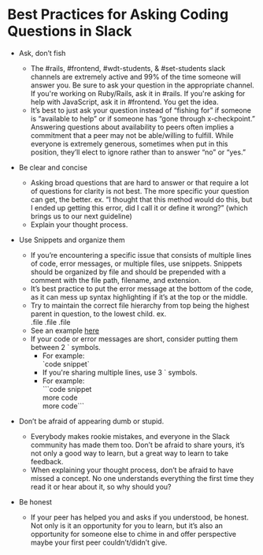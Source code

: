 # Best Practices for Asking Coding Questions in Slack

* Ask, don’t fish
	* The #rails, #frontend, #wdt-students, & #set-students slack channels are extremely active and 99% of the time someone will answer you. Be sure to ask your question in the appropriate channel. If you're working on Ruby/Rails, ask it in #rails. If you're asking for help with JavaScript, ask it in #frontend. You get the idea.
	* It’s best to just ask your question instead of “fishing for” if someone is “available to help” or if someone has “gone through x-checkpoint.” Answering questions about availability to peers often implies a commitment that a peer may not be able/willing to fulfill. While everyone is extremely generous, sometimes when put in this position, they’ll elect to ignore rather than to answer “no” or “yes.”

* Be clear and concise
	* Asking broad questions that are hard to answer or that require a lot of questions for clarity is not best. The more specific your question can get, the better. ex. “I thought that this method would do this, but I ended up getting this error, did I call it or define it wrong?” (which brings us to our next guideline)
	* Explain your thought process.

* Use Snippets and organize them
	* If you’re encountering a specific issue that consists of multiple lines of code, error messages, or multiple files, use snippets. Snippets should be organized by file and should be prepended with a comment with the file path, filename, and extension.
	* It’s best practice to put the error message at the bottom of the code, as it can mess up syntax highlighting if it’s at the top or the middle.
	* Try to maintain the correct file hierarchy from top being the highest parent in question, to the lowest child. ex. <main>.file <dependency>.file <dependency of dependency>.file
	* See an example [here](http://i.imgur.com/HGD6ZBZ.png)
	* If your code or error messages are short, consider putting them between 2 \` symbols.<br>
		* For example: <br>
		\`code snippet\` 
		* If you're sharing multiple lines, use 3 \` symbols.<br>
		* For example: <br>
		\`\`\`code snippet<br>
		more code<br>
		more code\`\`\`<br>



* Don’t be afraid of appearing dumb or stupid.
	* Everybody makes rookie mistakes, and everyone in the Slack community has made them too. Don’t be afraid to share yours, it’s not only a good way to learn, but a great way to learn to take feedback.
	* When explaining your thought process, don’t be afraid to have missed a concept. No one understands everything the first time they read it or hear about it, so why should you?

* Be honest
	* If your peer has helped you and asks if you understood, be honest. Not only is it an opportunity for you to learn, but it’s also an opportunity for someone else to chime in and offer perspective maybe your first peer couldn’t/didn’t give.
